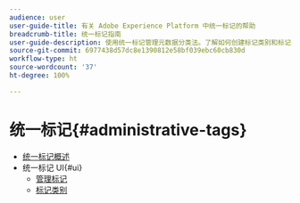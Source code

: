 ```yaml
---
audience: user
user-guide-title: 有关 Adobe Experience Platform 中统一标记的帮助
breadcrumb-title: 统一标记指南
user-guide-description: 使用统一标记管理元数据分类法。了解如何创建标记类别和标记。
source-git-commit: 6977438d57dc8e1390812e58bf039ebc60cb830d
workflow-type: ht
source-wordcount: '37'
ht-degree: 100%

---
```



# 统一标记{#administrative-tags}

* [统一标记概述](overview.md)
* 统一标记 UI{#ui}
   * [管理标记](ui/managing-tags.md)
   * [标记类别](ui/tags-categories.md)
